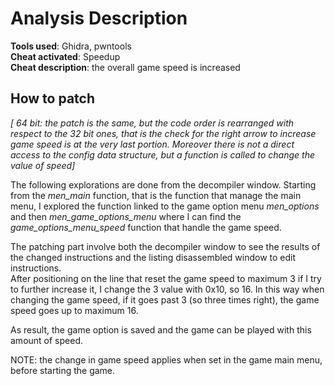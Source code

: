 # Analysis Description

**Tools used**: Ghidra, pwntools  
**Cheat activated**: Speedup  
**Cheat description**: the overall game speed is increased  


## How to patch

_[ 64 bit: the patch is the same, but the code order is rearranged with respect to the 32 bit ones, that is the check for the right arrow to increase game speed is at the very last portion. Moreover there is not a direct access to the config data structure, but a function is called to change the value of speed]_

The following explorations are done from the decompiler window.
Starting from the _men\_main_ function, that is the function that manage the main menu, I explored the function linked to the game option menu _men\_options_ and then _men\_game\_options\_menu_ where I can find the _game\_options\_menu\_speed_ function that handle the game speed.

The patching part involve both the decompiler window to see the results of the changed instructions and the listing disassembled window to edit instructions.  
After positioning on the line that reset the game speed to maximum 3 if I try to further increase it, I change the 3 value with 0x10, so 16. In this way when changing the game speed, if it goes past 3 (so three times right), the game speed goes up to maximum 16.  

As result, the game option is saved and the game can be played with this amount of speed.

NOTE: the change in game speed applies when set in the game main menu, before starting the game.
